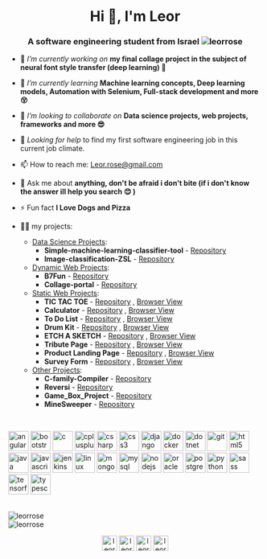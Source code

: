 <h1 align="center">Hi 👋, I'm Leor</h1>
<h3 align="center">A software engineering student from Israel <img src="https://komarev.com/ghpvc/?username=leorrose" alt="leorrose" /></h3>

- 🔭 *I’m currently working on* **my final collage project in the subject of neural font style transfer (deep learning) :robot:** 

- 🌱 *I’m currently learning* **Machine learning concepts, Deep learning models, Automation with Selenium, Full-stack development and more :dizzy_face:**

- 👯 *I’m looking to collaborate on* **Data science projects, web projects, frameworks and more :sunglasses:**

- 🤔 *Looking for help* to find my first software engineering job in this current job climate.

- 📫 How to reach me: Leor.rose@gmail.com

- 💬 Ask me about **anything, don't be afraid i don't bite (if i don't know the answer ill help you search :blush: )**

- ⚡ Fun fact **I Love Dogs and Pizza**

- 👨‍💻 my projects:
   - <ins>Data Science Projects</ins>:
     - **Simple-machine-learning-classifier-tool** - [Repository](https://github.com/leorrose/Simple-machine-learning-classifier-tool) 
     - **Image-classification-ZSL** - [Repository](https://github.com/leorrose/Image-classification-ZSL) 
   - <ins>Dynamic Web Projects</ins>:
     - **B7Fun** - [Repository](https://github.com/leorrose/B7Fun) 
     - **Collage-portal** - [Repository](https://github.com/leorrose/Collage-portal)
   - <ins>Static Web Projects</ins>:
     - **TIC TAC TOE** - [Repository](https://github.com/leorrose/TIC-TAC-TOE.io) , [Browser View](https://leorrose.github.io/TIC-TAC-TOE.io/)  
     - **Calculator** - [Repository](https://github.com/leorrose/Calculator) , [Browser View](https://leorrose.github.io/Calculator/)
     - **To Do List** - [Repository](https://github.com/leorrose/To-Do-List.io) , [Browser View](https://leorrose.github.io/To-Do-List.io/)
     - **Drum Kit** - [Repository](https://github.com/leorrose/Drum-Kit.io) , [Browser View](https://leorrose.github.io/Drum-Kit.io/)
     - **ETCH A SKETCH** - [Repository](https://github.com/leorrose/ETCH-A-SKETCH.io) , [Browser View](https://leorrose.github.io/ETCH-A-SKETCH.io/)
     - **Tribute Page** - [Repository](https://github.com/leorrose/Tribute-Page.io) , [Browser View](https://leorrose.github.io/Tribute-Page.io/)
     - **Product Landing Page** - [Repository](https://github.com/leorrose/Product-Landing-Page.io) , [Browser View](https://leorrose.github.io/Product-Landing-Page.io/)
     - **Survey Form** - [Repository](https://github.com/leorrose/Service-Survey.io) , [Browser View](https://leorrose.github.io/Service-Survey.io/)
   - <ins>Other Projects</ins>:
     - **C-family-Compiler** - [Repository](https://github.com/leorrose/C-family-Compiler)
     - **Reversi** - [Repository](https://github.com/leorrose/Reversi)
     - **Game_Box_Project** - [Repository](https://github.com/leorrose/Game_Box_Project)
     - **MineSweeper** - [Repository](https://github.com/leorrose/MineSweeper) 

</br>
<p align="left"><img src="https://devicons.github.io/devicon/devicon.git/icons/angularjs/angularjs-original.svg" alt="angularjs" width="40" height="40"/> <img src="https://devicons.github.io/devicon/devicon.git/icons/bootstrap/bootstrap-plain.svg" alt="bootstrap" width="40" height="40"/> <img src="https://devicons.github.io/devicon/devicon.git/icons/c/c-original.svg" alt="c" width="40" height="40"/> <img src="https://devicons.github.io/devicon/devicon.git/icons/cplusplus/cplusplus-original.svg" alt="cplusplus" width="40" height="40"/> <img src="https://devicons.github.io/devicon/devicon.git/icons/csharp/csharp-original.svg" alt="csharp" width="40" height="40"/> <img src="https://devicons.github.io/devicon/devicon.git/icons/css3/css3-original-wordmark.svg" alt="css3" width="40" height="40"/> <img src="https://devicons.github.io/devicon/devicon.git/icons/django/django-original.svg" alt="django" width="40" height="40"/> <img src="https://devicons.github.io/devicon/devicon.git/icons/docker/docker-original-wordmark.svg" alt="docker" width="40" height="40"/> <img src="https://devicons.github.io/devicon/devicon.git/icons/dot-net/dot-net-original-wordmark.svg" alt="dotnet" width="40" height="40"/> <img src="https://www.vectorlogo.zone/logos/git-scm/git-scm-icon.svg" alt="git" width="40" height="40"/> <img src="https://devicons.github.io/devicon/devicon.git/icons/html5/html5-original-wordmark.svg" alt="html5" width="40" height="40"/> <img src="https://devicons.github.io/devicon/devicon.git/icons/java/java-original-wordmark.svg" alt="java" width="40" height="40"/> <img src="https://devicons.github.io/devicon/devicon.git/icons/javascript/javascript-original.svg" alt="javascript" width="40" height="40"/> <img src="https://www.vectorlogo.zone/logos/jenkins/jenkins-icon.svg" alt="jenkins" width="40" height="40"/> <img src="https://devicons.github.io/devicon/devicon.git/icons/linux/linux-original.svg" alt="linux" width="40" height="40"/> <img src="https://devicons.github.io/devicon/devicon.git/icons/mongodb/mongodb-original-wordmark.svg" alt="mongodb" width="40" height="40"/> <img src="https://devicons.github.io/devicon/devicon.git/icons/mysql/mysql-original-wordmark.svg" alt="mysql" width="40" height="40"/> <img src="https://devicons.github.io/devicon/devicon.git/icons/nodejs/nodejs-original-wordmark.svg" alt="nodejs" width="40" height="40"/> <img src="https://devicons.github.io/devicon/devicon.git/icons/oracle/oracle-original.svg" alt="oracle" width="40" height="40"/> <img src="https://devicons.github.io/devicon/devicon.git/icons/postgresql/postgresql-original-wordmark.svg" alt="postgresql" width="40" height="40"/> <img src="https://devicons.github.io/devicon/devicon.git/icons/python/python-original.svg" alt="python" width="40" height="40"/> <img src="https://devicons.github.io/devicon/devicon.git/icons/sass/sass-original.svg" alt="sass" width="40" height="40"/> <img src="https://www.vectorlogo.zone/logos/tensorflow/tensorflow-icon.svg" alt="tensorflow" width="40" height="40"/> <img src="https://devicons.github.io/devicon/devicon.git/icons/typescript/typescript-original.svg" alt="typescript" width="40" height="40"/></p>

</br>
<img align="center" src="https://github-readme-stats.vercel.app/api/top-langs/?username=leorrose&layout=compact&hide=html" alt="leorrose" />
</br>
<img align="center" src="https://github-readme-stats.vercel.app/api?username=leorrose&show_icons=true" alt="leorrose" />

</br>

<p align="center">
<a href="https://linkedin.com/in/leorrose" target="blank"><img align="center" src="https://cdn.jsdelivr.net/npm/simple-icons@3.0.1/icons/linkedin.svg" alt="leorrose" height="30" width="30" /></a>
<a href="https://fb.com/leor.rose" target="blank"><img align="center" src="https://cdn.jsdelivr.net/npm/simple-icons@3.0.1/icons/facebook.svg" alt="leor rose" height="30" width="30" /></a>
<a href="https://instagram.com/leor_rose" target="blank"><img align="center" src="https://cdn.jsdelivr.net/npm/simple-icons@3.0.1/icons/instagram.svg" alt="leor_rose" height="30" width="30" /></a>
<a href="https://wa.me/+9720503992002" target="blank"><img align="center" src="https://cdn.jsdelivr.net/npm/simple-icons@3.0.1/icons/whatsapp.svg" alt="leor_rose" height="30" width="30" /></a>
</p>
